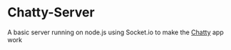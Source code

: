 # Chatty-Server
A basic server running on node.js using Socket.io to make the [Chatty](https://github.com/paolo-projects/chatty) app work
